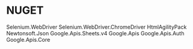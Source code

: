 # NUGET

Selenium.WebDriver
Selenium.WebDriver.ChromeDriver
HtmlAgilityPack
Newtonsoft.Json
Google.Apis.Sheets.v4
Google.Apis
Google.Apis.Auth
Google.Apis.Core
